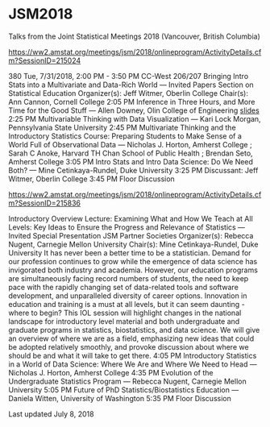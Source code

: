 # JSM2018
Talks from the Joint Statistical Meetings 2018 (Vancouver, British Columbia)

https://ww2.amstat.org/meetings/jsm/2018/onlineprogram/ActivityDetails.cfm?SessionID=215024

380	Tue, 7/31/2018, 2:00 PM - 3:50 PM	CC-West 206/207
Bringing Intro Stats into a Multivariate and Data-Rich World — Invited Papers
Section on Statistical Education
Organizer(s): Jeff Witmer, Oberlin College
Chair(s): Ann Cannon, Cornell College
2:05 PM	Inference in Three Hours, and More Time for the Good Stuff — Allen Downey, Olin College of Engineering [slides](http://allendowney.blogspot.com/2018/06/inference-in-three-hours.html)
2:25 PM	Multivariable Thinking with Data Visualization — Kari Lock Morgan, Pennsylvania State University
2:45 PM	Multivariate Thinking and the Introductory Statistics Course: Preparing Students to Make Sense of a World Full of Observational Data — Nicholas J. Horton, Amherst College ; Sarah C Anoke, Harvard TH Chan School of Public Health ; Brendan Seto, Amherst College
3:05 PM	Intro Stats and Intro Data Science: Do We Need Both? — Mine Cetinkaya-Rundel, Duke University
3:25 PM	Discussant: Jeff Witmer, Oberlin College
3:45 PM	Floor Discussion




https://ww2.amstat.org/meetings/jsm/2018/onlineprogram/ActivityDetails.cfm?SessionID=215836

Introductory Overview Lecture: Examining What and How We Teach at All Levels: Key Ideas to Ensure the Progress and Relevance of Statistics — Invited Special Presentation
JSM Partner Societies
Organizer(s): Rebecca Nugent, Carnegie Mellon University
Chair(s): Mine Cetinkaya-Rundel, Duke University
It has never been a better time to be a statistician. Demand for our profession continues to grow while the emergence of data science has invigorated both industry and academia. However, our education programs are simultaneously facing record numbers of students, the need to keep pace with the rapidly changing set of data-related tools and software development, and unparalleled diversity of career options. Innovation in education and training is a must at all levels, but it can seem daunting - where to begin? This IOL session will highlight changes in the national landscape for introductory level material and both undergraduate and graduate programs in statistics, biostatistics, and data science. We will give an overview of where we are as a field, emphasizing new ideas that could be adopted relatively smoothly, and provoke discussion about where we should be and what it will take to get there.
4:05 PM	Introductory Statistics in a World of Data Science: Where We Are and Where We Need to Head — Nicholas J. Horton, Amherst College
4:35 PM	Evolution of the Undergraduate Statistics Program — Rebecca Nugent, Carnegie Mellon University
5:05 PM	Future of PhD Statistics/Biostatistics Education — Daniela Witten, University of Washington
5:35 PM	Floor Discussion


Last updated July 8, 2018
